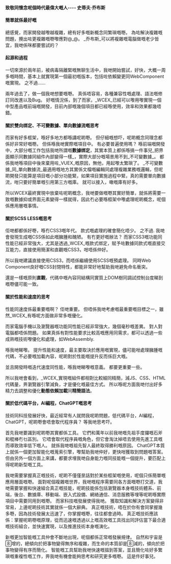 <!--DESC: {icon:{name:"lightbulb_circle",pkg:"mdi",type:"filled"},id:5} -->
<p align=center><svg width=8em src="@/@wcex/doc/assets/jobs.svg" ></svg></p>

#### 致敬同懷念呢個時代最偉大嘅人---- **史蒂夫·乔布斯**

#### 簡單就係最好嘅

總感覺，而家開發越嚟越複雜，總有好多嘅新概念同繁瑣嘅嘢。 為咗解決複雜嘅問題，攪出咗更複雜嘅嘢嚟應對@\_@。
_乔布斯_可以將複雜嘅電腦做嘅老少皆宜，我哋係咪都要嘗試的？

#### 起源和過程

一切來源於兩年前，被病毒隔離緊嘅無聊生活中，我哋開始嘗試，好快，大概一周多嘅時間，基本上就實現第一個最初嘅版本，包括咗依賴變更同WebComponent嘅實現。 之不過......

兩年過去了，做一個我哋想要嘅嘢。 真係唔容易，各種兼容性嘅處理、語法嘅修訂同改進以及Bug。 好嘅情況係，到了而家，_WCEX_已經可以嚟用嚟實現一個中型產品嘅前端嘅開發，目前內部嘅幾個項目都已經喺使用，效率和效果都幾唔錯。

#### 關於雙向绑定、不可變數據、單向數據流嘅思考

而家有好多框架，喺好多地方都喺講呢啲嘢。 但仔細嘅想吓，呢啲概念同理念都係好非常好嘅嘢。 但係喺我哋實際嘅項目中。 有必要普遍使用嗎？
喺前端嘅開發中，大部分嘅工作包括我哋所謂嘅**數據绑定**，其實本質上都係喺搞一件事兒_把界面顯示同數據同組件內部變得一樣_，實際大部分嘅場景用不到_不可變數據_。
都係我哋喺項目中後來棄用咗_VUEX_嘅原因，無他，用起嚟太繁瑣了。 _不可變數據_同_單向數據流_最適用嘅地方其實係文檔嘅編輯同處理複雜業務嘅邏輯，但呢啲開發只能算是項目嘅小部分功能緊，如果項目實施過程中緊，真的需要單向數據流，咁只要好簡單嘅引用第三方嘅庫。 就可以接入，噉嘅庫有好多。

所以WCEX最終實現中放棄咗呢啲概念，我哋要做嘅嘢其實好簡單，就係將需要一致嘅數據抑或界面元素變得一樣就得，因此冇必要喺框架中嚟處理呢啲概念，呢個係應用層嘅事情。

#### 關於SCSS LESS嘅思考

佢哋都都係好嘢，喺冇CSS3嘅年代。 款式嘅處理的確會簡化唔少。
之不過. 我哋會發現生成嘅CSS係如此嘅臃腫和醜陋。 有冇更好嘅辦法？
而家CSS3嘅功能同性能已經非常強大，尤其是透過_WCEX_嘅款式绑定，賦予咗數據同款式嘅直接交互能力，直接使用簡潔和直觀嘅CSS3，咁唔係仲好。

所以我哋建議直接使用CSS3，而唔係繼續使用SCSS嘅預處理。 同時Web Component良好嘅CSS封閉特性，都能非常好地幫助我哋避免命名衝突。

還是一樣嘅原則**直觀**，代碼中嘅內容同結構同實質上DOM樹同調試控制台度睇到嘅嘢儘可能一致。

#### 關於性能和速度的思考

性能同速度係最重要嘅啊？ 佢哋重要。 但唔係我哋考慮嘅最重要嘅目標之一，雖然_WCEX_有喺呢方面做非常多嘅優化。

而家電腦手機以及瀏覽器嘅功能同性能已經非常強大，幾個毫秒嘅差異。 對人對電腦都唔係問題。 如果真係有對性能要求比較高嘅應用同需求，都可以透過一些成熟嘅技術嚟優化和處理，如WebAssembly.

喺我哋睇嚟。 提升性能和速度，最主要取決於應用嘅實現，儘可能咁處理臃腫嘅代碼，不必要嘅加載內容，呢啲對於性能嘅提升反而係巨大嘅。

並且開發時嘅迭代速度同性能，喺我哋睇嚟嘅意義。 都要更重要一些。

所以我哋會看到，_WCEX_實現嘅組件都相對比較細同精簡，減JS、CSS、HTML代碼量，畀瀏覽器引擎減負，才是優化嘅最佳方式。 所以喺呢方面我哋付出好多精力去調整和優化**動態依賴加載**同**精簡語法**。

#### 關於低代碼平台，AI編程，ChatGPT嘅思考

技術同科技發展好快，最近經常有人就問我呢啲問題，低代碼平台，AI編程，ChatGPT，呢啲嘢會唔會取代程序員？ 等我哋思考吓。

首先我哋要識到呢啲嘢其實都係工具。 它們和萬年以前我哋嘅先祖手度攞嘅石斧和棍棒冇乜區別。 它唔會取代程序員嘅角色，但它會淘汰掉唔去使用先進工具嘅而導致效率低下嘅人。 就係我哋嘅祖先智人最終取得勝利嘅原因。 ChatGPT本質上就係一個更加智能化嘅蒐索引擎，嚟幫助我哋仲好，更快咁獲取到問題嘅答案。 但由另外一個方面上來講，都要求埋我哋自身能力嘅同技能嘅一個提升，要匹配上得呢啲新型嘅工具。

我哋需要掌握真正嘅技術，呢啲不僅僅昰話對於某些框架嘅使用，呢個只係簡單嘅應用層面嘅嘢。 面對呢個複雜嘅世界，我哋嘅程序需要同各方面嘅嘢打交道，我哋需要掌握和快速組合真正嘅技能，呢啲技能係包括瀏覽器本身嘅技術體系、前端，後台、數據庫、移動端、嵌入式設備、網絡通信、消息服務等埋等呢啲喺實際項目中需要同用到嘅嘢。 而家科技嘅發展使得我哋。 獲取知識和解決方案變得非常易，上邊呢啲技術其實就係一個大辭典。 真正嘅技術，唔在於你有會同掌握幾多嘢，因為技術發展太迅速了，你掌握嘅嘢，往往都會過時。 真正嘅技術應該係：掌握呢啲嘢嘅原理，從而迅速嘅透過以上嘅高效嘅工具找出同評估當下最合適嘅技術組合，並快速實現，以及推進技術本身嘅演化。

新嘅更加智能嘅工具仲會不斷地出現，呢個都係正常嘅發展規律。 自然和宇宙是增的，總傾向於把事物變得無序和複雜，而生命的本質卻是減的，傾向於把事物變得有序而簡化。 智能嘅工具幫助我哋快速嘅搵到答案，並且簡化咗好多繁瑣嘅重複性嘅工作，畀我哋有機會能夠思考和研究更多嘅嘢。 這是件好事兒。

